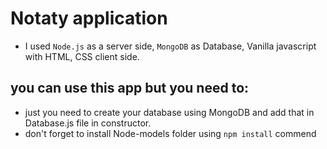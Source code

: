 # Notaty application

- I used `Node.js` as a server side, `MongoDB` as Database, Vanilla javascript with HTML, CSS client side.

## you can use this app but you need to:
- just you need to create your database using MongoDB and add that in Database.js file in constructor.
- don't forget to install Node-models folder using `npm install` commend